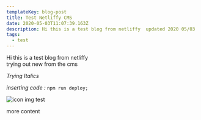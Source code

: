 ```yaml
---
templateKey: blog-post
title: Test Netliffy CMS
date: 2020-05-03T11:07:39.163Z
description: Hi this is a test blog from netliffy  updated 2020 05/03
tags:
  - test
---
```

Hi this is a test blog from netliffy \
trying out new from the cms

*Trying Italics*

*inserting code :* `npm run deploy;`

![](/img/gatsby-icon.png "icon img test")

more content
